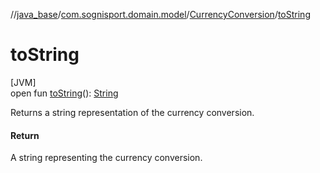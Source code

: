 //[java_base](../../../index.md)/[com.sognisport.domain.model](../index.md)/[CurrencyConversion](index.md)/[toString](to-string.md)

# toString

[JVM]\
open fun [toString](to-string.md)(): [String](https://docs.oracle.com/javase/8/docs/api/java/lang/String.html)

Returns a string representation of the currency conversion.

#### Return

A string representing the currency conversion.

